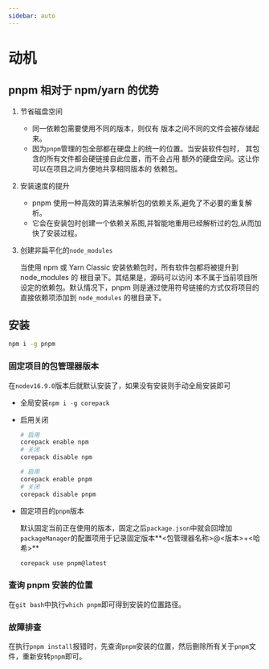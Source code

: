 ```yaml
---
sidebar: auto
---
```


# 动机

## pnpm 相对于 npm/yarn 的优势

1. 节省磁盘空间

   - 同一依赖包需要使用不同的版本，则仅有 版本之间不同的文件会被存储起来。
   - 因为`pnpm`管理的包全部都在硬盘上的统一的位置。当安装软件包时， 其包含的所有文件都会硬链接自此位置，而不会占用 额外的硬盘空间。这让你可以在项目之间方便地共享相同版本的 依赖包。

2. 安装速度的提升

   - pnpm 使用一种高效的算法来解析包的依赖关系,避免了不必要的重复解析。
   - 它会在安装包时创建一个依赖关系图,并智能地重用已经解析过的包,从而加快了安装过程。

3. 创建非扁平化的`node_modules`

   当使用 npm 或 Yarn Classic 安装依赖包时，所有软件包都将被提升到 node_modules 的 根目录下。其结果是，源码可以访问 本不属于当前项目所设定的依赖包。默认情况下，pnpm 则是通过使用符号链接的方式仅将项目的直接依赖项添加到 `node_modules` 的根目录下。

## 安装

```bash
npm i -g pnpm
```

### 固定项目的包管理器版本

在`nodev16.9.0`版本后就默认安装了，如果没有安装则手动全局安装即可

- 全局安装`npm i -g corepack`

- 启用关闭

  ```bash
  # 启用
  corepack enable npm
  # 关闭
  corepack disable npm

  # 启用
  corepack enable pnpm
  # 关闭
  corepack disable pnpm
  ```

- 固定项目的`pnpm`版本

  默认固定当前正在使用的版本，固定之后`package.json`中就会回增加`packageManager`的配置项用于记录固定版本**<包管理器名称>@<版本>+<哈希>**

  ```bash
  corepack use pnpm@latest
  ```

### 查询 pnpm 安装的位置

在`git bash`中执行`which pnpm`即可得到安装的位置路径。

### 故障排查

在执行`pnpm install`报错时，先查询`pnpm`安装的位置，然后删除所有关于`pnpm`文件，重新安转`pnpm`即可。
